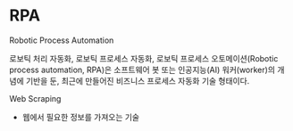 # RPA
Robotic Process Automation

로보틱 처리 자동화, 로보틱 프로세스 자동화, 로보틱 프로세스 오토메이션(Robotic process automation, RPA)은 소프트웨어 봇 또는 인공지능(AI) 워커(worker)의 개념에 기반을 둔, 최근에 만들어진 비즈니스 프로세스 자동화 기술 형태이다.

Web Scraping

- 웹에서 필요한 정보를 가져오는 기술

